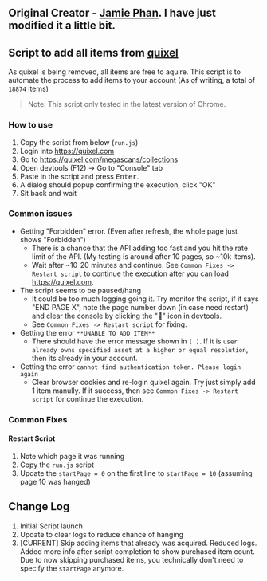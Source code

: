 ## Original Creator - [Jamie Phan](https://github.com/jamiephan). I have just modified it a little bit.

## Script to add all items from [quixel](https://quixel.com/)

As quixel is being removed, all items are free to aquire. This script is to automate the process to add items to your account (As of writing, a total of `18874` items)

>Note: This script only tested in the latest version of Chrome.

### How to use

1. Copy the script from below (`run.js`)
2. Login into https://quixel.com
3. Go to https://quixel.com/megascans/collections
4. Open devtools (F12) -> Go to "Console" tab
5. Paste in the script and press <kbd>Enter</kbd>.
6. A dialog should popup confirming the execution, click "OK"
7. Sit back and wait

### Common issues

- Getting "Forbidden" error. (Even after refresh, the whole page just shows "Forbidden")
  - There is a chance that the API adding too fast and you hit the rate limit of the API. (My testing is around after 10 pages, so ~10k items). 
  - Wait after ~10-20 minutes and continue. See `Common Fixes -> Restart script` to continue the execution after you can load https://quixel.com.
- The script seems to be paused/hang
  - It could be too much logging going it. Try monitor the script, if it says "END PAGE X", note the page number down (in case need restart) and clear the console by clicking the "🚫" icon in devtools.
  - See `Common Fixes -> Restart script` for fixing.
- Getting the error `**UNABLE TO ADD ITEM**`
  - There should have the error message shown in `( )`. If it is `user already owns specified asset at a higher or equal resolution`, then its already in your account.
- Getting the error `cannot find authentication token. Please login again`
  - Clear browser cookies and re-login quixel again. Try just simply add 1 item manully. If it success, then see `Common Fixes -> Restart script` for continue the execution.

### Common Fixes

#### Restart Script
1. Note which page it was running
2. Copy the `run.js` script
3. Update the `startPage = 0` on the first line to `startPage = 10` (assuming page 10 was hanged)

## Change Log

1. Initial Script launch
2. Update to clear logs to reduce chance of hanging
3. [CURRENT] Skip adding items that already was acquired. Reduced logs. Added more info after script completion to show purchased item count. Due to now skipping purchased items, you technically don't need to specify the `startPage` anymore.